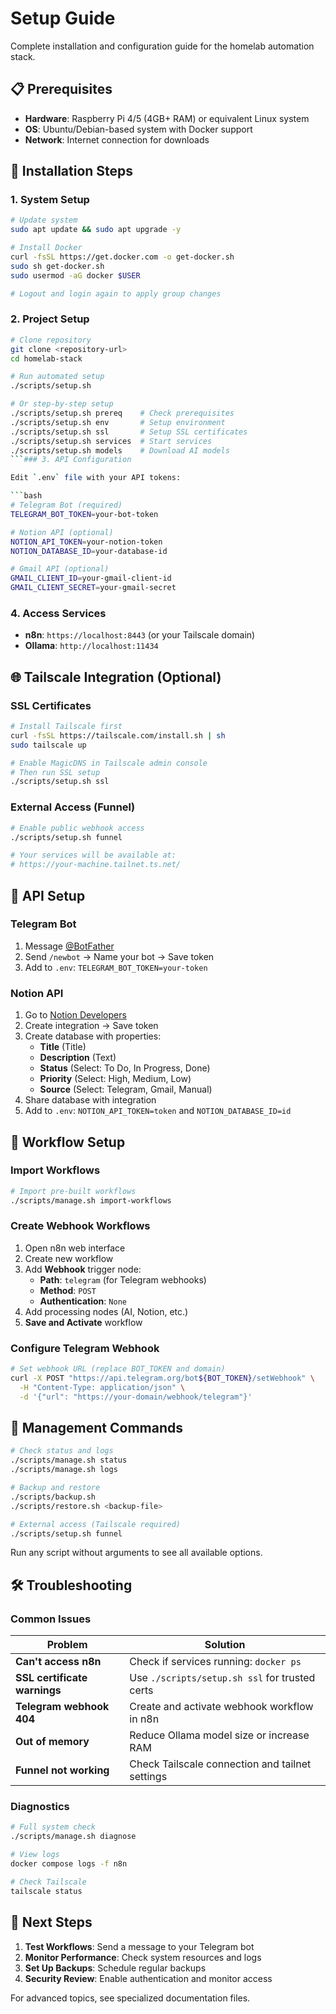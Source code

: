 # Setup Guide

Complete installation and configuration guide for the homelab automation stack.

## 📋 Prerequisites

- **Hardware**: Raspberry Pi 4/5 (4GB+ RAM) or equivalent Linux system
- **OS**: Ubuntu/Debian-based system with Docker support
- **Network**: Internet connection for downloads

## 🔧 Installation Steps

### 1. System Setup

```bash
# Update system
sudo apt update && sudo apt upgrade -y

# Install Docker
curl -fsSL https://get.docker.com -o get-docker.sh
sudo sh get-docker.sh
sudo usermod -aG docker $USER

# Logout and login again to apply group changes
```

### 2. Project Setup

````bash
# Clone repository
git clone <repository-url>
cd homelab-stack

# Run automated setup
./scripts/setup.sh

# Or step-by-step setup
./scripts/setup.sh prereq    # Check prerequisites
./scripts/setup.sh env       # Setup environment
./scripts/setup.sh ssl       # Setup SSL certificates
./scripts/setup.sh services  # Start services
./scripts/setup.sh models    # Download AI models
```### 3. API Configuration

Edit `.env` file with your API tokens:

```bash
# Telegram Bot (required)
TELEGRAM_BOT_TOKEN=your-bot-token

# Notion API (optional)
NOTION_API_TOKEN=your-notion-token
NOTION_DATABASE_ID=your-database-id

# Gmail API (optional)
GMAIL_CLIENT_ID=your-gmail-client-id
GMAIL_CLIENT_SECRET=your-gmail-secret
````

### 4. Access Services

- **n8n**: `https://localhost:8443` (or your Tailscale domain)
- **Ollama**: `http://localhost:11434`

## 🌐 Tailscale Integration (Optional)

### SSL Certificates

```bash
# Install Tailscale first
curl -fsSL https://tailscale.com/install.sh | sh
sudo tailscale up

# Enable MagicDNS in Tailscale admin console
# Then run SSL setup
./scripts/setup.sh ssl
```

### External Access (Funnel)

```bash
# Enable public webhook access
./scripts/setup.sh funnel

# Your services will be available at:
# https://your-machine.tailnet.ts.net/
```

## 🤖 API Setup

### Telegram Bot

1. Message [@BotFather](https://t.me/BotFather)
2. Send `/newbot` → Name your bot → Save token
3. Add to `.env`: `TELEGRAM_BOT_TOKEN=your-token`

### Notion API

1. Go to [Notion Developers](https://developers.notion.com/)
2. Create integration → Save token
3. Create database with properties:
   - **Title** (Title)
   - **Description** (Text)
   - **Status** (Select: To Do, In Progress, Done)
   - **Priority** (Select: High, Medium, Low)
   - **Source** (Select: Telegram, Gmail, Manual)
4. Share database with integration
5. Add to `.env`: `NOTION_API_TOKEN=token` and `NOTION_DATABASE_ID=id`

## 📱 Workflow Setup

### Import Workflows

```bash
# Import pre-built workflows
./scripts/manage.sh import-workflows
```

### Create Webhook Workflows

1. Open n8n web interface
2. Create new workflow
3. Add **Webhook** trigger node:
   - **Path**: `telegram` (for Telegram webhooks)
   - **Method**: `POST`
   - **Authentication**: `None`
4. Add processing nodes (AI, Notion, etc.)
5. **Save and Activate** workflow

### Configure Telegram Webhook

```bash
# Set webhook URL (replace BOT_TOKEN and domain)
curl -X POST "https://api.telegram.org/bot${BOT_TOKEN}/setWebhook" \
  -H "Content-Type: application/json" \
  -d '{"url": "https://your-domain/webhook/telegram"}'
```

## 🔧 Management Commands

```bash
# Check status and logs
./scripts/manage.sh status
./scripts/manage.sh logs

# Backup and restore
./scripts/backup.sh
./scripts/restore.sh <backup-file>

# External access (Tailscale required)
./scripts/setup.sh funnel
```

Run any script without arguments to see all available options.

## 🛠️ Troubleshooting

### Common Issues

| Problem                      | Solution                                        |
| ---------------------------- | ----------------------------------------------- |
| **Can't access n8n**         | Check if services running: `docker ps`          |
| **SSL certificate warnings** | Use `./scripts/setup.sh ssl` for trusted certs  |
| **Telegram webhook 404**     | Create and activate webhook workflow in n8n     |
| **Out of memory**            | Reduce Ollama model size or increase RAM        |
| **Funnel not working**       | Check Tailscale connection and tailnet settings |

### Diagnostics

```bash
# Full system check
./scripts/manage.sh diagnose

# View logs
docker compose logs -f n8n

# Check Tailscale
tailscale status
```

## 🎯 Next Steps

1. **Test Workflows**: Send a message to your Telegram bot
2. **Monitor Performance**: Check system resources and logs
3. **Set Up Backups**: Schedule regular backups
4. **Security Review**: Enable authentication and monitor access

For advanced topics, see specialized documentation files.
